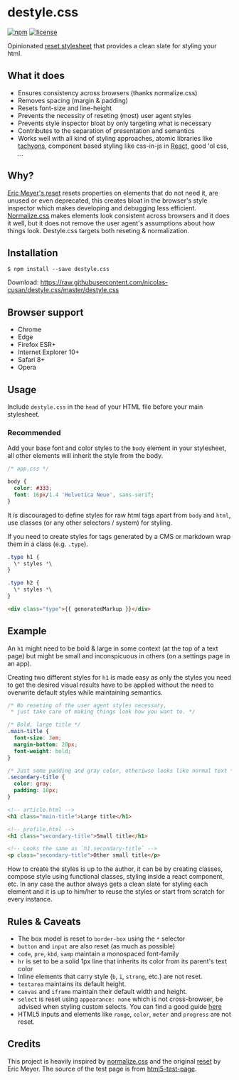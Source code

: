 # destyle.css

[![npm][npm-image]][npm-url] [![license][license-image]][license-url]

Opinionated [reset stylesheet](https://cssreset.com/what-is-a-css-reset/) that provides a clean slate for styling your html.

## What it does

- Ensures consistency across browsers (thanks normalize.css)
- Removes spacing (margin & padding)
- Resets font-size and line-height
- Prevents the necessity of reseting (most) user agent styles
- Prevents style inspector bloat by only targeting what is necessary
- Contributes to the separation of presentation and semantics
- Works well with all kind of styling approaches, atomic libraries like [tachyons](https://tachyons.io/), component based styling like css-in-js in [React](https://reactjs.org), good 'ol css, ...

## Why?

[Eric Meyer's reset](https://meyerweb.com/eric/tools/css/reset/) resets properties on elements that do not need it, are unused or even deprecated, this creates bloat in the browser's style inspector which makes developing and debugging less efficient. [Normalize.css](https://github.com/necolas/normalize.css) makes elements look consistent across browsers and it does it well, but it does not remove the user agent's assumptions about how things look. Destyle.css targets both reseting & normalization.

## Installation

```shell
$ npm install --save destyle.css
```

Download: https://raw.githubusercontent.com/nicolas-cusan/destyle.css/master/destyle.css

## Browser support

- Chrome
- Edge
- Firefox ESR+
- Internet Explorer 10+
- Safari 8+
- Opera

## Usage

Include `destyle.css` in the `head` of your HTML file before your main stylesheet.

### Recommended

Add your base font and color styles to the `body` element in your stylesheet, all other elements will inherit the style from the body.

```css
/* app.css */

body {
  color: #333;
  font: 16px/1.4 'Helvetica Neue', sans-serif;
}
```

It is discouraged to define styles for raw html tags apart from `body` and `html`, use classes (or any other selectors / system) for styling.

If you need to create styles for tags generated by a CMS or markdown wrap them in a class (e.g. `.type`).

```css
.type h1 {
  \* styles *\
}

.type h2 {
  \* styles *\
}
```

```html
<div class="type">{{ generatedMarkup }}</div>
```

## Example

An `h1` might need to be bold & large in some context (at the top of a text page) but might be small and inconspicuous in others (on a settings page in an app).

Creating two different styles for `h1` is made easy as only the styles you need to get the desired visual results have to be applied without the need to overwrite default styles while maintaining semantics.

```css
/* No reseting of the user agent styles necessary,
 * just take care of making things look how you want to. */

/* Bold, large title */
.main-title {
  font-size: 3em;
  margin-bottom: 20px;
  font-weight: bold;
}

/* Just some padding and gray color, otheriwse looks like normal text */
.secondary-title {
  color: gray;
  padding: 10px;
}
```

```html
<!-- article.html -->
<h1 class="main-title">Large title</h1>

<!-- profile.html -->
<h1 class="secondary-title">Small title</h1>

<!-- Looks the same as `h1.secondary-title` -->
<p class="secondary-title">Other small title</p>
```

How to create the styles is up to the author, it can be by creating classes, compose style using functional classes, styling inside a react component, etc. In any case the author always gets a clean slate for styling each element and it is up to him/her to reuse the styles or start from scratch for every instance.

## Rules & Caveats

- The box model is reset to `border-box` using the `*` selector
- `button` and `input` are also reset (as much as possible)
- `code`, `pre`, `kbd`, `samp` maintain a monospaced font-family
- `hr` is set to be a solid 1px line that inherits its color from its parent's text color
- Inline elements that carry style (`b`, `i`, `strong`, etc.) are not reset.
- `textarea` maintains its default height.
- `canvas` and `iframe` maintain their default width and height.
- `select` is reset using `appearance: none` which is not cross-browser, be advised when styling custom selects. You can find a good guide [here](https://www.filamentgroup.com/lab/select-css.html)
- HTML5 inputs and elements like `range`, `color`, `meter` and `progress` are not reset.

## Credits

This project is heavily inspired by [normalize.css](https://github.com/necolas/normalize.css) and the original [reset](https://meyerweb.com/eric/tools/css/reset/) by Eric Meyer. The source of the test page is from [html5-test-page](https://github.com/cbracco/html5-test-page).

[license-image]: https://img.shields.io/npm/l/destyle.css.svg?style=flat-square
[license-url]: LICENSE
[npm-image]: https://img.shields.io/npm/v/destyle.css.svg?style=flat-square
[npm-url]: https://www.npmjs.com/package/destyle.css
